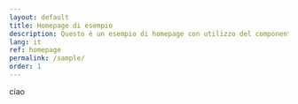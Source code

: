 ```yaml
---
layout: default
title: Homepage di esempio
description: Questo è un esempio di homepage con utilizzo del componente "hero"
lang: it
ref: homepage
permalink: /sample/
order: 1
---
```

<main class="container my-4" markdown="1">
ciao
</main>
